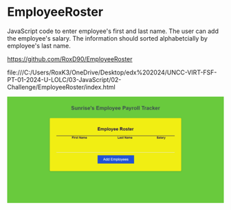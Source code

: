 # EmployeeRoster
JavaScript code to enter employee's first and last name. The user can add the employee's salary. The information should sorted alphabetcially by employee's last name. 

https://github.com/RoxD90/EmployeeRoster

file:///C:/Users/RoxK3/OneDrive/Desktop/edx%202024/UNCC-VIRT-FSF-PT-01-2024-U-LOLC/03-JavaScript/02-Challenge/EmployeeRoster/index.html

![Employee Roster](image.png)

